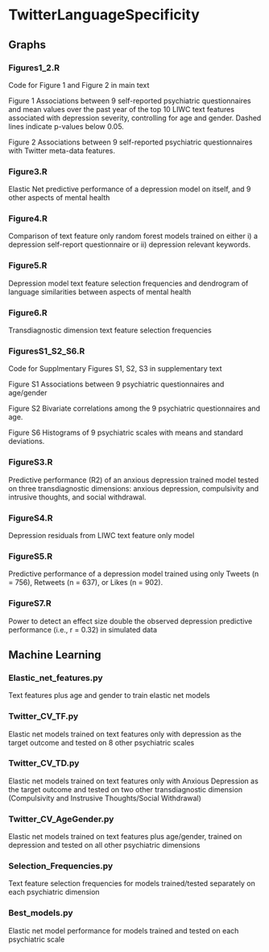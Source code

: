 # TwitterLanguageSpecificity

## Graphs

### Figures1_2.R

Code for Figure 1 and Figure 2 in main text 

Figure 1
Associations between 9 self-reported psychiatric questionnaires and mean values over the past year of the top 10 LIWC text features associated with depression severity, controlling for age and gender. Dashed lines indicate p-values below 0.05.  

Figure 2
Associations between 9 self-reported psychiatric questionnaires with Twitter meta-data features.

### Figure3.R

Elastic Net predictive performance of a depression model on itself, and  9 other aspects of mental health 

### Figure4.R

Comparison of text feature only random forest models trained on either i) a depression self-report questionnaire or ii) depression relevant keywords. 

### Figure5.R

Depression  model text feature selection frequencies and dendrogram of language similarities between aspects of mental health

### Figure6.R

Transdiagnostic dimension text feature selection frequencies 

### FiguresS1_S2_S6.R

Code for Supplmentary Figures S1, S2, S3 in supplementary text 

Figure S1
Associations between 9 psychiatric questionnaires and age/gender 

Figure S2 
Bivariate correlations among the 9 psychiatric questionnaires and age. 

Figure S6
Histograms of 9 psychiatric scales with means and standard deviations. 


### FigureS3.R

Predictive performance (R2) of an anxious depression trained model tested on three transdiagnostic dimensions: anxious depression, compulsivity and intrusive thoughts, and social withdrawal. 

### FigureS4.R

Depression residuals from LIWC text feature only model

### FigureS5.R

Predictive performance of a depression model trained using only Tweets (n = 756), Retweets (n = 637), or Likes (n = 902). 

### FigureS7.R

Power to detect an effect size double the observed depression predictive performance (i.e., r = 0.32) in simulated data

## Machine Learning 

### Elastic_net_features.py

Text features plus age and gender to train elastic net models 

### Twitter_CV_TF.py

Elastic net models trained on text features only with depression as the target outcome and tested on 8 other psychiatric scales

### Twitter_CV_TD.py

Elastic net models trained on text features only with Anxious Depression as the target outcome and tested on two other transdiagnostic dimension (Compulsivity and Instrusive Thoughts/Social Withdrawal)

### Twitter_CV_AgeGender.py

Elastic net models trained on text features plus age/gender, trained on depression and tested on all other psychiatric dimensions

### Selection_Frequencies.py

Text feature selection frequencies for models trained/tested separately on each psychiatric dimension 

### Best_models.py

Elastic net model performance for models trained and tested on each psychiatric scale 







 











